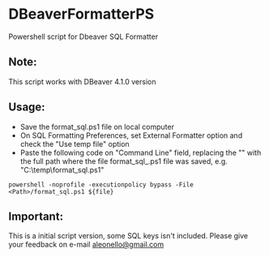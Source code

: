 # DBeaverFormatterPS
Powershell script for Dbeaver SQL Formatter

## Note:

This script works with DBeaver 4.1.0 version

## Usage:

* Save the format_sql.ps1 file on local computer
* On SQL Formatting Preferences, set External Formatter option and check the "Use temp file" option
* Paste the following code on "Command Line" field, replacing the "<Path>" with the full path where the file format_sql_.ps1 file was saved, e.g. "C:\temp\format_sql.ps1"

```
powershell -noprofile -executionpolicy bypass -File <Path>/format_sql.ps1 ${file}
```

## Important:

This is a initial script version, some SQL keys isn't included. Please give your feedback on e-mail aleonello@gmail.com
